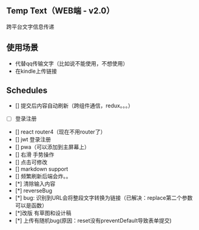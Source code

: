 ## Temp Text（WEB端 - v2.0） 
跨平台文字信息传递
## 使用场景 
- 代替qq传输文字（比如说不能使用，不想使用）
- 在kindle上传链接
## Schedules
- [] 提交后内容自动刷新（跨组件通信，redux。。。）
- [ ] 登录注册
- [] react router4（现在不用router了）
- [] jwt 登录注册
- [] pwa（可以添加到主屏幕上）
- [] 右滑 手势操作
- [] 点击可修改
- [] markdown support
- [] 频繁刷新后端会炸。。
- [*] 清除输入内容 
- [*] reverseBug
- [*] bug: 识别到URL会将整段文字转换为链接（已解决：replace第二个参数可以是函数）
- [*]改版 有草图和设计稿
- [*] 上传有随机bug(原因：reset没有preventDefault导致表单提交)